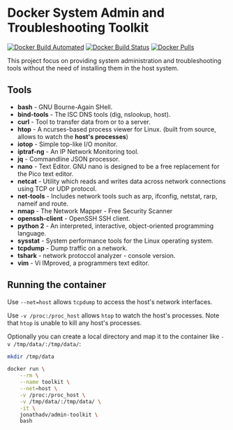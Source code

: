 # Docker System Admin and Troubleshooting Toolkit
[![Docker Build Automated](https://img.shields.io/docker/automated/jonathadv/admin-toolkit.svg)](https://hub.docker.com/r/jonathadv/admin-toolkit/)
[![Docker Build Status](https://img.shields.io/docker/cloud/build/jonathadv/admin-toolkit.svg)](https://hub.docker.com/r/jonathadv/admin-toolkit/)
[![Docker Pulls](https://img.shields.io/docker/pulls/jonathadv/admin-toolkit.svg)](https://hub.docker.com/r/jonathadv/admin-toolkit/)

This project focus on providing system administration and troubleshooting tools without the need of installing them in the host system.

## Tools

* **bash** - GNU Bourne-Again SHell.
* **bind-tools** - The ISC DNS tools (dig, nslookup, host).
* **curl** - Tool to transfer data from or to a server.
* **htop** - A ncurses-based process viewer for Linux. (built from source, allows to watch the **host's processes**)
* **iotop** - Simple top-like I/O monitor.
* **iptraf-ng** - An IP Network Monitoring tool.
* **jq** - Commandline JSON processor.
* **nano** - Text Editor. GNU nano is designed to be a free replacement for the Pico text editor.
* **netcat** - Utility which reads and writes data across network connections using TCP or UDP protocol.
* **net-tools** - Includes network tools such as arp, ifconfig, netstat, rarp, nameif and route.
* **nmap** - The Network Mapper - Free Security Scanner
* **openssh-client** - OpenSSH SSH client.
* **python 2** - An interpreted, interactive, object-oriented programming language.
* **sysstat** - System performance tools for the Linux operating system.
* **tcpdump** - Dump traffic on a network.
* **tshark** - network protoccol analyzer - console version.
* **vim** - Vi IMproved, a programmers text editor.

## Running the container

Use `--net=host` allows `tcpdump` to access the host's network interfaces.

Use `-v /proc:/proc_host` allows `htop` to watch the host's processes. Note that `htop` is unable to kill any host's processes.

Optionally you can create a local directory and map it to the container like `-v /tmp/data/:/tmp/data/`:

```bash
mkdir /tmp/data

docker run \
    --rm \
    --name toolkit \
    --net=host \
    -v /proc:/proc_host \
    -v /tmp/data/:/tmp/data/ \
    -it \
    jonathadv/admin-toolkit \
    bash
```

